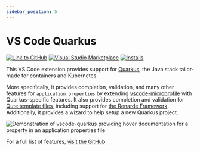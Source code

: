 ```yaml
---
sidebar_position: 5
---
```


# VS Code Quarkus


[![Link to GitHub](https://img.shields.io/badge/GitHub-redhat%E2%80%93developer%2Fvscode%E2%80%93quarkus-GitHub?style=for-the-badge&logo=github&logoColor=white&color=black)](https://github.com/redhat-developer/vscode-quarkus)
[![Visual Studio Marketplace](https://img.shields.io/visual-studio-marketplace/v/redhat.vscode-quarkus?style=for-the-badge&label=VS%20Marketplace&logo=visual-studio-code)](https://marketplace.visualstudio.com/items?itemName=redhat.vscode-quarkus)
[![Installs](https://img.shields.io/visual-studio-marketplace/i/redhat.vscode-quarkus?style=for-the-badge)](https://marketplace.visualstudio.com/items?itemName=redhat.vscode-quarkus)

This VS Code extension provides support for [Quarkus](https://quarkus.io/), the Java stack tailor-made for containers and Kubernetes.

More specifically, it provides completion, validation, and many other features for `application.properties` by extending [vscode-microprofile](/docs/languages/vscode-microprofile) with Quarkus-specific features.
It also provides completion and validation for [Qute template files](https://quarkus.io/guides/qute), including support for [the Renarde Framework](https://docs.quarkiverse.io/quarkus-renarde/dev/index.html).
Additionally, it provides a wizard to help setup a new Quarkus project.

![Demonstration of vscode-quarkus providing hover documentation for a property in an application.properties file](/img/vscode-quarkus-properties-support.png)

For a full list of features, [visit the GitHub](https://github.com/redhat-developer/vscode-quarkus)
